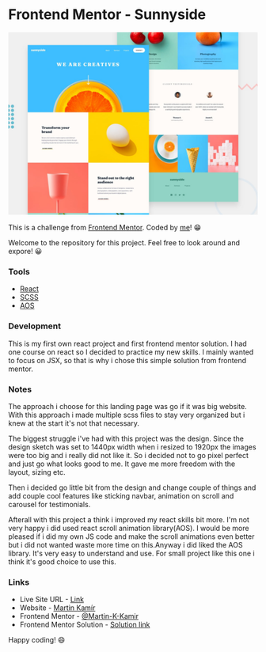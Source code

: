 # Frontend Mentor - Sunnyside

![preview of order summary card](./desktop-preview.jpg)

This is a challenge from [Frontend Mentor](https://www.frontendmentor.io/). Coded by [me](https://www.frontendmentor.io/profile/Martin-K-Kamir)! 😁

Welcome to the repository for this project. Feel free to look around and expore! 😀

### Tools

- [React](https://reactjs.org/)
- [SCSS](https://sass-lang.com/)
- [AOS](https://github.com/michalsnik/aos#animations)

### Development

This is my first own react project and first frontend mentor solution. I had one course on react so I decided to practice my new skills. I mainly wanted to focus on JSX, so that is why i chose this simple solution from frontend mentor.

### Notes

The approach i choose for this landing page was go if it was big website. With this approach i made multiple scss files to stay very organized but i knew at the start it's not that necessary.

The biggest struggle i've had with this project was the design. Since the design sketch was set to 1440px width when i resized to 1920px the images were too big and i really did not like it. So i decided not to go pixel perfect and just go what looks good to me. It gave me more freedom with the layout, sizing etc.

Then i decided go little bit from the design and change couple of things and add couple cool features like sticking navbar, animation on scroll and carousel for testimonials.

Afterall with this project a think i improved my react skills bit more. I'm not very happy i did used react scroll animation library(AOS). I would be more pleased if i did my own JS code and make the scroll animations even better but i did not wanted waste more time on this.Anyway i did liked the AOS library. It's very easy to understand and use. For small project like this one i think it's good choice to use this.

### Links

- Live Site URL - [Link](https://order-summary-card-martin-kamir.netlify.app/)
- Website - [Martin Kamír](https://martinkamir.com/)
- Frontend Mentor - [@Martin-K-Kamir](https://www.frontendmentor.io/profile/Martin-K-Kamir)
- Frontend Mentor Solution - [Solution link](https://www.frontendmentor.io/challenges/sunnyside-agency-landing-page-7yVs3B6ef)

Happy coding! 😄
